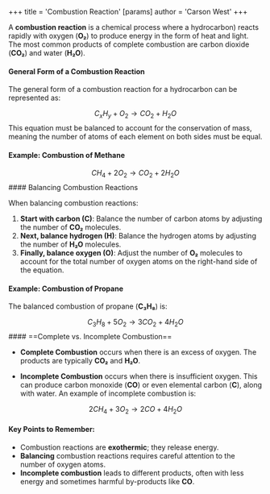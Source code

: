 +++
 title = 'Combustion Reaction'
[params]
	author = 'Carson West'
+++

A **combustion reaction** is a chemical process where  a hydrocarbon) reacts rapidly with oxygen (**O₂**) to produce energy in the form of heat and light. The most common products of complete combustion are carbon dioxide (**CO₂**) and water (**H₂O**). 

#### General Form of a Combustion Reaction

The general form of a combustion reaction for a hydrocarbon can be represented as:

$$ C_xH_y + O_2 \rightarrow CO_2 + H_2O
$$ 
This equation must be balanced to account for the conservation of mass, meaning the number of atoms of each element on both sides must be equal.

#### Example: Combustion of Methane

$$ CH_4 + 2O_2 \rightarrow CO_2 + 2H_2O
$$ #### Balancing Combustion Reactions

When balancing combustion reactions:
1. **Start with carbon (C)**: Balance the number of carbon atoms by adjusting the number of **CO₂** molecules.
2. **Next, balance hydrogen (H)**: Balance the hydrogen atoms by adjusting the number of **H₂O** molecules.
3. **Finally, balance oxygen (O)**: Adjust the number of **O₂** molecules to account for the total number of oxygen atoms on the right-hand side of the equation.

#### Example: Combustion of Propane

The balanced combustion of propane (**C₃H₈**) is:

$$ C_3H_8 + 5O_2 \rightarrow 3CO_2 + 4H_2O
$$ #### ==Complete vs. Incomplete Combustion==

- **Complete Combustion** occurs when there is an excess of oxygen. The products are typically **CO₂** and **H₂O**.
  
- **Incomplete Combustion** occurs when there is insufficient oxygen. This can produce carbon monoxide (**CO**) or even elemental carbon (**C**), along with water. An example of incomplete combustion is:

$$ 2CH_4 + 3O_2 \rightarrow 2CO + 4H_2O
$$ 
#### Key Points to Remember:
- Combustion reactions are **exothermic**; they release energy.
- **Balancing** combustion reactions requires careful attention to the number of oxygen atoms.
- **Incomplete combustion** leads to different products, often with less energy and sometimes harmful by-products like **CO**.
